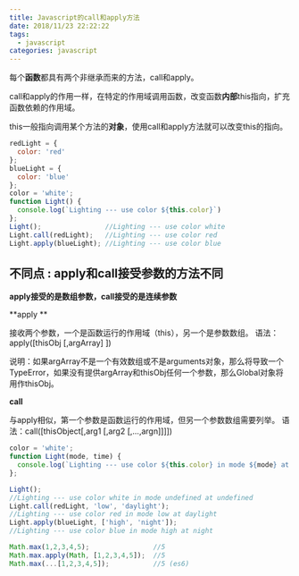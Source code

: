 ```yaml
---
title: Javascript的call和apply方法
date: 2018/11/23 22:22:22
tags:
  - javascript
categories: javascript
---
```


每个**函数**都具有两个非继承而来的方法，call和apply。

call和apply的作用一样，在特定的作用域调用函数，改变函数**内部**this指向，扩充函数依赖的作用域。

this一般指向调用某个方法的**对象**，使用call和apply方法就可以改变this的指向。

```javascript
redLight = {
  color: 'red'
};
blueLight = {
  color: 'blue'
};
color = 'white';
function Light() {
  console.log(`Lighting --- use color ${this.color}`)
};
Light();				//Lighting --- use color white
Light.call(redLight);	//Lighting --- use color red
Light.apply(blueLight);	//Lighting --- use color blue
```



## 不同点 : apply和call接受参数的方法不同

**apply接受的是数组参数，call接受的是连续参数**

**apply **

接收两个参数，一个是函数运行的作用域（this），另一个是参数数组。
语法：apply([thisObj [,argArray] ])

说明：如果argArray不是一个有效数组或不是arguments对象，那么将导致一个 
TypeError，如果没有提供argArray和thisObj任何一个参数，那么Global对象将用作thisObj。

**call**

与apply相似，第一个参数是函数运行的作用域，但另一个参数数组需要列举。
语法：call([thisObject[,arg1 [,arg2 [,...,argn]]]])

```javascript
color = 'white';
function Light(mode, time) {
  console.log(`Lighting --- use color ${this.color} in mode ${mode} at ${time}`)
};

Light();				
//Lighting --- use color white in mode undefined at undefined
Light.call(redLight, 'low', 'daylight');
//Lighting --- use color red in mode low at daylight
Light.apply(blueLight, ['high', 'night']);
//Lighting --- use color blue in mode high at night
```

```javascript
Math.max(1,2,3,4,5);				//5
Math.max.apply(Math, [1,2,3,4,5]);	//5
Math.max(...[1,2,3,4,5]);			//5 (es6)
```

